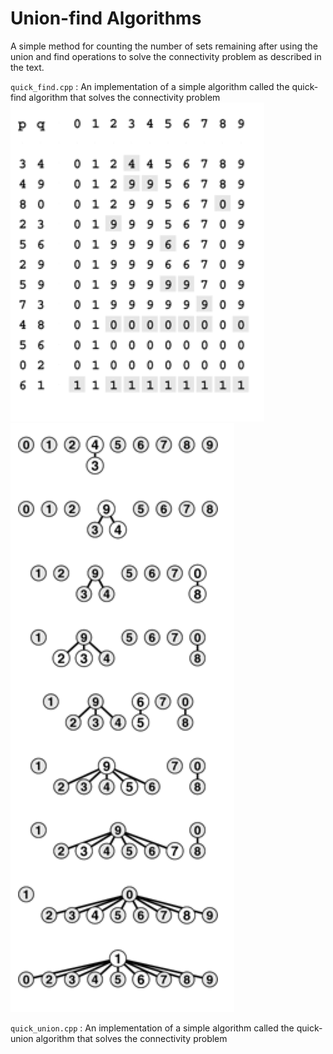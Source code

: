 # Union-find Algorithms


A simple method for counting the number of sets remaining after using the union and find operations to solve the connectivity problem as described in the text.


`quick_find.cpp` : An implementation of a simple algorithm called the quick-find algorithm that solves the connectivity problem
![alt text](./images/array-view-qf.png "Array view of quick-find algorithm.")
![alt text](./images/tree-view-qf.png "Graph view of quick-find algorithm.")


`quick_union.cpp` : An implementation of a simple algorithm called the quick-union algorithm that solves the connectivity problem